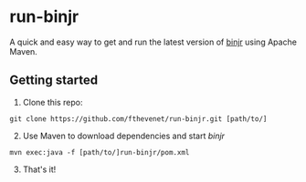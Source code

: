 # run-binjr
A quick and easy way to get and run the latest version of [binjr](https://www.binjr.eu) using Apache Maven.

## Getting started
1. Clone this repo: 
```
git clone https://github.com/fthevenet/run-binjr.git [path/to/]
```

2. Use Maven to download dependencies and start *binjr*
```
mvn exec:java -f [path/to/]run-binjr/pom.xml
```

3. That's it!
